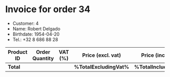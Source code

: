 # Invoice for order 34

- Customer: 4
- Name: Robert Delgado
- Birthdate: 1954-04-20
- Tel.: +32 8 686 88 28

| Product ID | Order Quantity | VAT (%) | Price (excl. vat) | Price (incl. VAT) |
|------------|----------------|---------|-------------------|-------------------|
| **Total** |                 |         | **%TotalExcludingVat%**| **%TotalIncludingVat%** |


